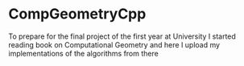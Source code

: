 # CompGeometryCpp
To prepare for the final project of the first year at University I started reading book on Computational Geometry and here I upload my implementations of the algorithms from there

